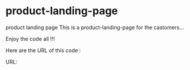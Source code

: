 # product-landing-page
product landing page
This is a product-landing-page for the castomers...

Enjoy the code all !!!

Here are the URL of this code :

URL: 
